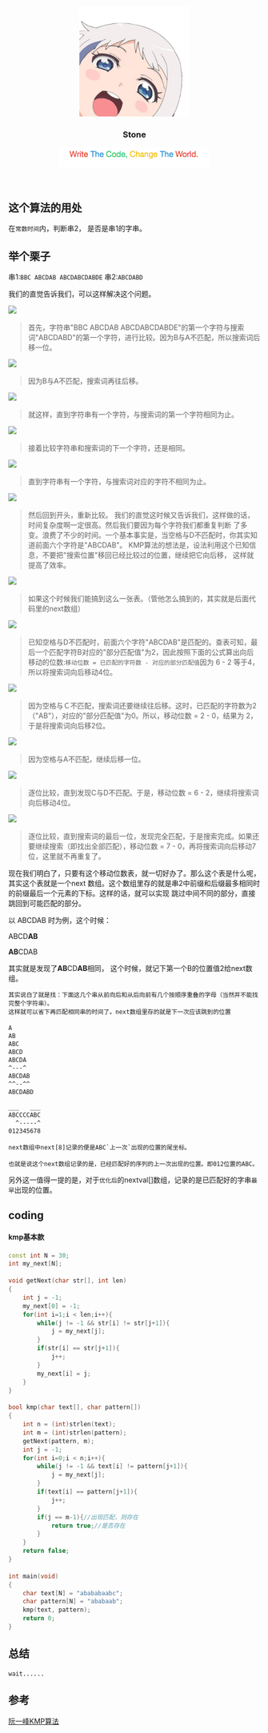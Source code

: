 <p align="center">
  <a href="http://shallweitalk.com">
    <img src="https://raw.githubusercontent.com/Haut-Stone/ACM/master/photos/me.png" width=220 height=220>
  </a>
  <h3 align="center">Stone</h3>
  <p align="center">
    <a href="http://shallweitalk.com">
      <img src="https://raw.githubusercontent.com/Haut-Stone/ACM/master/photos/CodeChangeWorld.png" width=300 height=40>
    </a>
  </p>
</p>
<br>

## 这个算法的用处

在`常数时间`内，判断串2， 是否是串1的字串。

## 举个栗子

串1:`BBC ABCDAB ABCDABCDABDE`
串2:`ABCDABD`

我们的直觉告诉我们，可以这样解决这个问题。

![](http://image.beekka.com/blog/201305/bg2013050103.png)
>首先，字符串"BBC ABCDAB ABCDABCDABDE"的第一个字符与搜索词"ABCDABD"的第一个字符，进行比较。因为B与A不匹配，所以搜索词后移一位。


![](http://image.beekka.com/blog/201305/bg2013050104.png)
>因为B与A不匹配，搜索词再往后移。

![](http://image.beekka.com/blog/201305/bg2013050105.png)
>就这样，直到字符串有一个字符，与搜索词的第一个字符相同为止。

![](http://image.beekka.com/blog/201305/bg2013050106.png)
>接着比较字符串和搜索词的下一个字符，还是相同。

![](http://image.beekka.com/blog/201305/bg2013050107.png)
>直到字符串有一个字符，与搜索词对应的字符不相同为止。

![](http://image.beekka.com/blog/201305/bg2013050108.png)
>然后回到开头，重新比较。
我们的直觉这时候又告诉我们，这样做的话，时间复杂度啊一定很高。然后我们要因为每个字符我们都重复判断
了多变。浪费了不少的时间。一个基本事实是，当空格与D不匹配时，你其实知道前面六个字符是"ABCDAB"。
KMP算法的想法是，设法利用这个已知信息，不要把"搜索位置"移回已经比较过的位置，继续把它向后移，
这样就提高了效率。

![](http://image.beekka.com/blog/201305/bg2013050109.png)
>如果这个时候我们能搞到这么一张表。（管他怎么搞到的，其实就是后面代码里的next数组）

![](http://image.beekka.com/blog/201305/bg2013050107.png)
>已知空格与D不匹配时，前面六个字符"ABCDAB"是匹配的。查表可知，最后一个匹配字符B对应的"部分匹配值"为2，因此按照下面的公式算出向后移动的位数:`移动位数 = 已匹配的字符数 - 对应的部分匹配值`因为 6 - 2 等于4，所以将搜索词向后移动4位。

![](http://image.beekka.com/blog/201305/bg2013050110.png)
>因为空格与Ｃ不匹配，搜索词还要继续往后移。这时，已匹配的字符数为2（"AB"），对应的"部分匹配值"为0。所以，移动位数 = 2 - 0，结果为 2，于是将搜索词向后移2位。

![](http://image.beekka.com/blog/201305/bg2013050111.png)
>因为空格与A不匹配，继续后移一位。

![](http://image.beekka.com/blog/201305/bg2013050112.png)
>逐位比较，直到发现C与D不匹配。于是，移动位数 = 6 - 2，继续将搜索词向后移动4位。

![](http://image.beekka.com/blog/201305/bg2013050113.png)
>逐位比较，直到搜索词的最后一位，发现完全匹配，于是搜索完成。如果还要继续搜索（即找出全部匹配），移动位数 = 7 - 0，再将搜索词向后移动7位，这里就不再重复了。

现在我们明白了，只要有这个移动位数表，就一切好办了。那么这个表是什么呢，其实这个表就是一个next
数组。这个数组里存的就是串2中前缀和后缀最多相同时的前缀最后一个元素的下标。这样的话，就可以实现
跳过中间不同的部分，直接跳回到可能匹配的部分。

以 ABCDAB 时为例，这个时候：

ABCD**AB**

**AB**CDAB

其实就是发现了**AB**CD**AB**相同， 这个时候，就记下第一个B的位置值2给next数组。

```
其实说白了就是找：下面这几个串从前向后和从后向前有几个按顺序重叠的字母（当然并不能找完整个字符串）。
这样就可以省下再匹配相同串的时间了。next数组里存的就是下一次应该跳到的位置

A 
AB
ABC 
ABCD 
ABCDA
^---^ 
ABCDAB
^^--^^ 
ABCDABD 
```

```
___   ___
ABCCCCABC  
  ^-----^
012345678

next数组中next[8]记录的便是ABC`上一次`出现的位置的尾坐标。

也就是说这个next数组记录的是，已经匹配好的序列的上一次出现的位置。即012位置的ABC。

```

另外这一值得一提的是，对于`优化后`的nextval[]数组，记录的是已匹配好的字串`最早`出现的位置。

## coding

#### kmp基本款

```cpp
const int N = 30;
int my_next[N];

void getNext(char str[], int len)
{
    int j = -1;
    my_next[0] = -1;
    for(int i=1;i < len;i++){
        while(j != -1 && str[i] != str[j+1]){
            j = my_next[j];
        }
        if(str[i] == str[j+1]){
            j++;
        }
        my_next[i] = j;
    }
}

bool kmp(char text[], char pattern[])
{
    int n = (int)strlen(text);
    int m = (int)strlen(pattern);
    getNext(pattern, m);
    int j = -1;
    for(int i=0;i < n;i++){
        while(j != -1 && text[i] != pattern[j+1]){
            j = my_next[j];
        }
        if(text[i] == pattern[j+1]){
            j++;
        }
        if(j == m-1){//出现匹配，则存在
            return true;//是否存在
        }
    }
    return false;
}

int main(void)
{
    char text[N] = "abababaabc";
    char pattern[N] = "ababaab";
    kmp(text, pattern);
    return 0;
}
```

## 总结

	wait...... 

## 参考
[阮一峰KMP算法](http://www.ruanyifeng.com/blog/2013/05/Knuth–Morris–Pratt_algorithm.html)